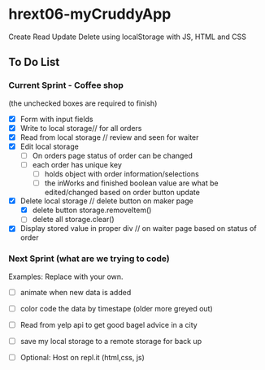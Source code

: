 # hrext06-myCruddyApp
Create Read Update Delete using localStorage with JS, HTML and CSS


## To Do List

### Current Sprint - Coffee shop

(the unchecked boxes are required to finish)
- [x] Form with input fields
- [x] Write to local storage// for all orders
- [x] Read from local storage // review and seen for waiter
- [x] Edit local storage
    - [ ] On orders page status of order can be changed
    - [ ] each order has unique key
        - [ ] holds object with order information/selections
        - [ ] the inWorks and finished boolean value are what be edited/changed based on order button update

- [x] Delete local storage // delete button on maker page
    - [x] delete button storage.removeItem()
    - [ ] delete all storage.clear()
- [x] Display stored value in proper div // on waiter page based on status of order

### Next Sprint (what are we trying to code)
Examples: Replace with your own.
- [ ] animate when new data is added
- [ ] color code the data by timestape (older more greyed out)
- [ ] Read from yelp api to get good bagel advice in a city
- [ ] save my local storage to a remote storage for back up

- [ ] Optional: Host on repl.it (html,css, js)
